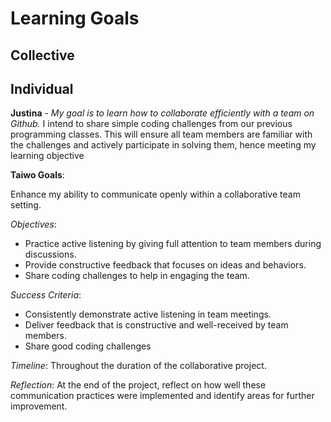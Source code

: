 # Learning Goals

## Collective

## Individual

**Justina** - *My goal is to learn how to collaborate efficiently with a team on
Github.*
I intend to share simple coding challenges from our previous programming classes.
This will ensure all team members are familiar with the challenges and actively
participate in solving them, hence meeting my learning objective

**Taiwo Goals**:

Enhance my ability to communicate openly within a collaborative team setting.

*Objectives*:

- Practice active listening by giving full attention to team members during discussions.
- Provide constructive feedback that focuses on ideas and behaviors.
- Share coding challenges to help in engaging the team.

*Success Criteria*:

- Consistently demonstrate active listening in team meetings.
- Deliver feedback that is constructive and well-received by team members.
- Share good coding challenges

*Timeline*: Throughout the duration of the collaborative project.

*Reflection*: At the end of the project,
reflect on how well these communication practices were implemented and
identify areas for further improvement.
